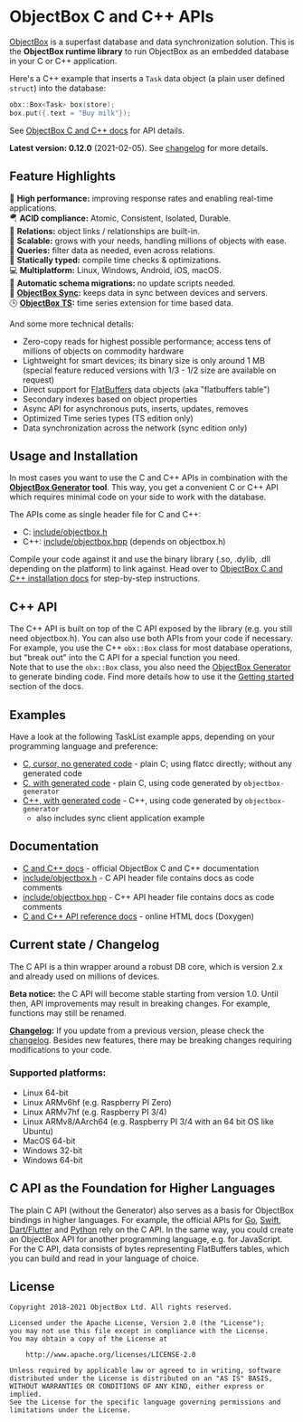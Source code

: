 ObjectBox C and C++ APIs
========================
[ObjectBox](https://objectbox.io) is a superfast database and data synchronization solution.
This is the **ObjectBox runtime library** to run ObjectBox as an embedded database in your C or C++ application.

Here's a C++ example that inserts a `Task` data object (a plain user defined `struct`) into the database: 
```c++
obx::Box<Task> box(store);
box.put({.text = "Buy milk"}); 
```

See [ObjectBox C and C++ docs](https://cpp.objectbox.io/) for API details.  

**Latest version: 0.12.0** (2021-02-05).
See [changelog](CHANGELOG.md) for more details.

Feature Highlights
------------------
🏁 **High performance:** improving response rates and enabling real-time applications.\
🪂 **ACID compliance:** Atomic, Consistent, Isolated, Durable.\
🔗 **Relations:** object links / relationships are built-in.\
🌱 **Scalable:** grows with your needs, handling millions of objects with ease.\
💐 **Queries:** filter data as needed, even across relations.\
🦮 **Statically typed:** compile time checks & optimizations.\
💻 **Multiplatform:** Linux, Windows, Android, iOS, macOS.\
📃 **Automatic schema migrations:** no update scripts needed.\
👥 **[ObjectBox Sync](https://objectbox.io/sync/):** keeps data in sync between devices and servers.\
🕒 **[ObjectBox TS](https://objectbox.io/time-series-database/):** time series extension for time based data.

And some more technical details:

* Zero-copy reads for highest possible performance; access tens of millions of objects on commodity hardware
* Lightweight for smart devices; its binary size is only around 1 MB 
  (special feature reduced versions with 1/3 - 1/2 size are available on request)
* Direct support for [FlatBuffers](https://google.github.io/flatbuffers/) data objects (aka "flatbuffers table") 
* Secondary indexes based on object properties
* Async API for asynchronous puts, inserts, updates, removes
* Optimized Time series types (TS edition only)
* Data synchronization across the network (sync edition only)

Usage and Installation
----------------------
In most cases you want to use the C and C++ APIs in combination with the **[ObjectBox Generator](https://github.com/objectbox/objectbox-generator) tool**.
This way, you get a convenient C or C++ API which requires minimal code on your side to work with the database.

The APIs come as single header file for C and C++:
 
  * C: [include/objectbox.h](include/objectbox.h)
  * C++: [include/objectbox.hpp](include/objectbox.hpp) (depends on objectbox.h)
  
Compile your code against it and use the binary library (.so, .dylib, .dll depending on the platform) to link against.
Head over to [ObjectBox C and C++ installation docs](https://cpp.objectbox.io/installation) for step-by-step instructions.

C++ API
-------
The C++ API is built on top of the C API exposed by the library (e.g. you still need objectbox.h).
You can also use both APIs from your code if necessary.
For example, you use the C++ `obx::Box` class for most database operations, but "break out" into the C API for a special function you need.  
Note that to use the `obx::Box` class, you also need the [ObjectBox Generator](https://github.com/objectbox/objectbox-generator) to generate binding code.
Find more details how to use it the [Getting started](https://cpp.objectbox.io/getting-started) section of the docs.

Examples
--------
Have a look at the following TaskList example apps, depending on your programming language and preference:

* [C, cursor, no generated code](examples/c-cursor-no-gen) - plain C; using flatcc directly; without any generated code
* [C, with generated code](examples/c-gen) - plain C, using code generated by `objectbox-generator` 
* [C++, with generated code](examples/cpp-gen) - C++, using code generated by `objectbox-generator`
  * also includes sync client application example 

Documentation
-------------
* [C and C++ docs](https://cpp.objectbox.io/) - official ObjectBox C and C++ documentation 
* [include/objectbox.h](include/objectbox.h) - C API header file contains docs as code comments 
* [include/objectbox.hpp](include/objectbox.hpp) - C++ API header file contains docs as code comments 
* [C and C++ API reference docs](https://objectbox.io/docfiles/c/current/) - online HTML docs (Doxygen) 

Current state / Changelog
-------------------------
The C API is a thin wrapper around a robust DB core, which is version 2.x and already used on millions of devices.

**Beta notice:** the C API will become stable starting from version 1.0.
Until then, API improvements may result in breaking changes. For example, functions may still be renamed.

**[Changelog](CHANGELOG.md):** If you update from a previous version, please check the [changelog](CHANGELOG.md).
Besides new features, there may be breaking changes requiring modifications to your code. 

### Supported platforms:
* Linux 64-bit
* Linux ARMv6hf (e.g. Raspberry PI Zero)
* Linux ARMv7hf (e.g. Raspberry PI 3/4)
* Linux ARMv8/AArch64 (e.g. Raspberry PI 3/4 with an 64 bit OS like Ubuntu)
* MacOS 64-bit
* Windows 32-bit
* Windows 64-bit

C API as the Foundation for Higher Languages
--------------------------------------------
The plain C API (without the Generator) also serves as a basis for ObjectBox bindings in higher languages.
For example, the official APIs for [Go](https://github.com/objectbox/objectbox-go), [Swift](https://github.com/objectbox/objectbox-swift), [Dart/Flutter](https://github.com/objectbox/objectbox-dart) and [Python](https://github.com/objectbox/objectbox-python) rely on the C API.
In the same way, you could create an ObjectBox API for another programming language, e.g. for JavaScript.
For the C API, data consists of bytes representing FlatBuffers tables, which you can build and read in your language of choice.

License
-------
    Copyright 2018-2021 ObjectBox Ltd. All rights reserved.
    
    Licensed under the Apache License, Version 2.0 (the "License");
    you may not use this file except in compliance with the License.
    You may obtain a copy of the License at
    
        http://www.apache.org/licenses/LICENSE-2.0
    
    Unless required by applicable law or agreed to in writing, software
    distributed under the License is distributed on an "AS IS" BASIS,
    WITHOUT WARRANTIES OR CONDITIONS OF ANY KIND, either express or implied.
    See the License for the specific language governing permissions and
    limitations under the License.

